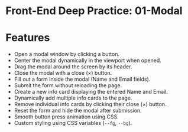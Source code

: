 # Front-End Deep Practice: 01-Modal

# Features

- Open a modal window by clicking a button.
- Center the modal dynamically in the viewport when opened.
- Drag the modal around the screen by its header.
- Close the modal with a close (×) button.
- Fill out a form inside the modal (Name and Email fields).
- Submit the form without reloading the page.
- Create a new info card displaying the entered Name and Email.
- Dynamically add multiple info cards to the page.
- Remove individual info cards by clicking their close (×) button.
- Reset the form and hide the modal after submission.
- Smooth button press animation using CSS.
- Custom styling using CSS variables (`--fg`, `--bg`).
